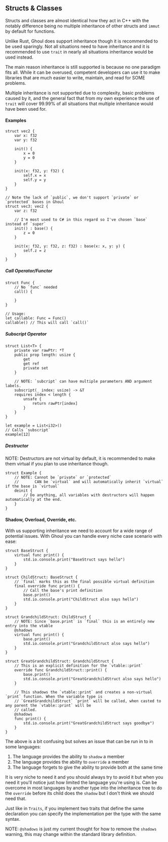 ## Structs & Classes
Structs and classes are almost identical how they act in C++ with the notably difference being no multiple inheritance 
of other structs and `immut` by default for functions.

Unlike Rust, Ghoul does support inheritance though it is recommended to be used sparingly. Not all situations need to 
have inheritance and it is recommended to use `trait` in nearly all situations inheritance would be used instead.

The main reason inheritance is still supported is because no one paradigm fits all. While it can be overused, competent 
developers can use it to make libraries that are much easier to write, maintain, and read for SOME problems.

Multiple inheritance is not supported due to complexity, basic problems caused by it, and the general fact that from my 
own experience the use of `trait` will cover 99.99% of all situations that multiple inheritance would have been used 
for.

#### Examples
    
    struct vec2 {
        var x: f32
        var y: f32
        
        init() {
            x = 0
            y = 0
        }
        
        init(x: f32, y: f32) {
            self.x = x
            self.y = y
        }
    }
    
    // Note the lack of `public`, we don't support `private` or `protected` bases in Ghoul
    struct vec3: vec2 {
        var z: f32
        
        // I'm most used to C# in this regard so I've chosen `base` instead of `super`
        init() : base() {
            z = 0
        }
        
        init(x: f32, y: f32, z: f32) : base(x: x, y: y) {
            self.z = z
        } 
    }
    

##### Call Operator/Functor
    
    struct Func {
        // No `func` needed
        call() {
        
        }
    }
    
    // Usage:
    let callable: Func = Func()
    callable() // This will call `call()`
    
##### Subscript Operator
    
    struct List<T> {
        private var rawPtr: *T
        public prop length: usize {
            get
            get ref
            private set
        }
        
        // NOTE: `subcript` can have multiple parameters AND argument labels.
        subscript(_ index: usize) -> &T
        requires index < length {
            unsafe {
                return rawPtr[index]
            }
        }
    }
    
    let example = List<i32>()
    // Calls `subscript`
    example[12]
    
##### Destructor
NOTE: Destructors are not virtual by default, it is recommended to make them virtual if you plan to use inheritance 
      though.
    
    struct Example {
        // NOTE: Cannot be `private` or `protected`
        //       CAN be `virtual` and will automatically inherit `virtual` if the base is `virtual`
        deinit {
            // Do anything, all variables with destructors will happen automatically at the end.
        }
    }
    
#### Shadow, Overload, Override, etc.
With us supporting inheritance we need to account for a wide range of potential issues. With Ghoul you can handle every 
niche case scenario with ease:
    
    struct BaseStruct {
        virtual func print() {
            std.io.console.print("BaseStruct says hello")
        }
    }
    
    struct ChildStruct: BaseStruct {
        // `final` marks this as the final possible virtual definition
        final override func print() {
            // Call the base's print definition
            base.print()
            std.io.console.print("ChildStruct also says hello")
        }
    }
    
    struct GrandchildStruct: ChildStruct {
        // NOTE: Since `base.print` is `final` this is an entirely new entry into the vtable
        @shadows
        virtual func print() {
            base.print()
            std.io.console.print("GrandchildStruct also says hello")
        }
    }
    
    struct GreatGrandchildStruct: GrandchildStruct {
        // This is an explicit definition for the `vtable::print`
        override func GrandchildStruct::print() {
            base.print()
            std.io.console.print("GreatGrandchildStruct also says hello")
        }
        
        // This shadows the `vtable::print` and creates a non-virtual `print` function. When the variable type is 
        // `GreatGrandchildStruct` `print` will be called, when casted to any parent the `vtable::print` will be 
        // called.
        @shadows
        func print() {
            std.io.console.print("GreatGrandchildStruct says goodbye")
        }
    }
    
The above is a bit confusing but solves an issue that can be run in to in some languages:
 1. The language provides the ability to `shadow` a member
 2. The language provides the ability to `override` a member
 3. The language forgets to give the ability to provide both at the same time

It is very niche to need it and you should always try to avoid it but when you need it you'll notice just how limited 
the language you're using is. Can be overcome in most languages by another type into the inheritance tree to do the 
`override` before its child does the `shadow` but I don't think we should need that.

Just like in `Traits`, if you implement two traits that define the same declaration you can specify the implementation 
per the type with the same syntax.

NOTE: `@shadows` is just my current thought for how to remove the `shadows` warning, this may change within the 
      standard library definition.